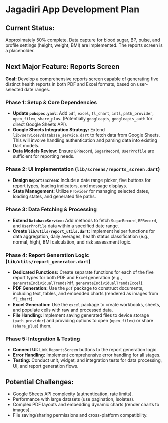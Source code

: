 # Jagadiri App Development Plan

## Current Status:
Approximately 50% complete. Data capture for blood sugar, BP, pulse, and profile settings (height, weight, BMI) are implemented. The reports screen is a placeholder.

## Next Major Feature: Reports Screen

**Goal:** Develop a comprehensive reports screen capable of generating five distinct health reports in both PDF and Excel formats, based on user-selected date ranges.

### Phase 1: Setup & Core Dependencies
-   **Update `pubspec.yaml`:** Add `pdf`, `excel`, `fl_chart`, `intl`, `path_provider`, `open_filex`, `share_plus`. (Potentially `googleapis`, `googleapis_auth` for direct Google Sheets API).
-   **Google Sheets Integration Strategy:** Extend `lib/services/database_service.dart` to fetch data from Google Sheets. This will involve handling authentication and parsing data into existing Dart models.
-   **Data Models Review:** Ensure `BPRecord`, `SugarRecord`, `UserProfile` are sufficient for reporting needs.

### Phase 2: UI Implementation (`lib/screens/reports_screen.dart`)
-   **Design `ReportsScreen`:** Include a date range picker, five buttons for report types, loading indicators, and message displays.
-   **State Management:** Utilize `Provider` for managing selected dates, loading states, and generated file paths.

### Phase 3: Data Fetching & Processing
-   **Extend `DatabaseService`:** Add methods to fetch `SugarRecord`, `BPRecord`, and `UserProfile` data within a specified date range.
-   **Create `lib/utils/report_utils.dart`:** Implement helper functions for data aggregation, daily averages, health status classification (e.g., normal, high), BMI calculation, and risk assessment logic.

### Phase 4: Report Generation Logic (`lib/utils/report_generator.dart`)
-   **Dedicated Functions:** Create separate functions for each of the five report types for both PDF and Excel generation (e.g., `generateIndividualTrendsPdf`, `generateIndividualTrendsExcel`).
-   **PDF Generation:** Use the `pdf` package to construct documents, including text, tables, and embedded charts (rendered as images from `fl_chart`).
-   **Excel Generation:** Use the `excel` package to create workbooks, sheets, and populate cells with raw and processed data.
-   **File Handling:** Implement saving generated files to device storage (`path_provider`) and providing options to open (`open_filex`) or share (`share_plus`) them.

### Phase 5: Integration & Testing
-   **Connect UI:** Link `ReportsScreen` buttons to the report generation logic.
-   **Error Handling:** Implement comprehensive error handling for all stages.
-   **Testing:** Conduct unit, widget, and integration tests for data processing, UI, and report generation flows.

## Potential Challenges:
-   Google Sheets API complexity (authentication, rate limits).
-   Performance with large datasets (use pagination, Isolates).
-   Complex PDF layouts and embedding dynamic charts (render charts to images).
-   File saving/sharing permissions and cross-platform compatibility.
